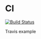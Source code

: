 # CI

[![Build Status](https://travis-ci.org/petrosh/CI.svg?branch=master)](https://travis-ci.org/petrosh/CI)

Travis example
